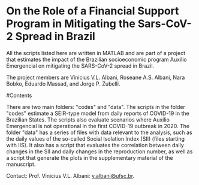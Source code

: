 # On the Role of a Financial Support Program in Mitigating the Sars-CoV-2 Spread in Brazil

All the scripts listed here are written in MATLAB and are part of a project that estimates the impact of the Brazilian socioeconomic program Auxilio Emergencial on mitigating the SARS-CoV-2 spread in Brazil.

The project members are Vinicius V.L. Albani, Roseane A.S. Albani, Nara Bobko, Eduardo Massad, and Jorge P. Zubelli.

#Contents

There are two main folders: "codes" and "data". The scripts in the folder "codes" estimate a SEIR-type model from daily reports of COVID-19 in the Brazilian States. The scripts also evaluate scenarios where Auxilio Emergencial is not operational in the first COVID-19 outbreak in 2020. The folder "data" has a series of files with data relevant to the analysis, such as the daily values of the so-called Social Isolation Index (SII) (files starting with IIS). It also has a script that evaluates the correlation between daily changes in the SII and daily changes in the reproduction number, as well as a script that generate the plots in the supplementary material of the manuscript.

Contact: Prof. Vinicius V.L. Albani: v.albani@ufsc.br.
